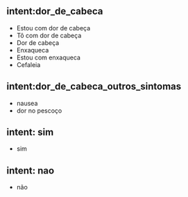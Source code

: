## intent:dor_de_cabeca <!--- The label of the intent -->
  - Estou com dor de cabeça
  - Tô com dor de cabeça
  - Dor de cabeça
  - Enxaqueca
  - Estou com enxaqueca
  - Cefaleia

## intent:dor_de_cabeca_outros_sintomas <!--- The label of the intent -->
  - nausea
  - dor no pescoço

## intent: sim
  - sim

## intent: nao
  - não
